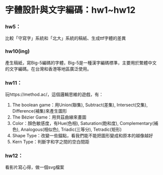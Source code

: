 # 字體設計與文字編碼：hw1~hw12

### hw5：
比較「守寫字」系統和「北大」系統的稿紙、生成ttf字體的差異

### hw10(ing)
產生稿紙，寫Big-5編碼的字體，Big-5是一種漢字編碼標準，主要用於繁體中文的文字編碼。在台灣和香港等地區廣泛使用。

### hw11：
玩https://method.ac/，這個邏輯思維的遊戲，有：
1. The boolean game：用Union(聯集), Subtract(差集), Intersect(交集), Difference(補集)來產生圖形
2. The Bézier Game：用貝茲曲線來畫圖
3. Color：顏色敏感度，有Hue(色相), Saturation(飽和度), Complementary(補色), Analogous(相似色), Triadic(三等分), Tetradic(矩形)
4. Shape Type：改變一些錨點，看我們能不能把圖形變成和原本的越像越好
5. Kern Type：判斷字和字之間的空白間距

### hw12：
看影片寫心得，做一個svg檔案